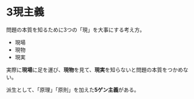 # 3現主義

問題の本質を知るために3つの「現」を大事にする考え方。

- 現場
- 現物
- 現実

実際に**現場**に足を運び、**現物**を見て、**現実**を知らないと問題の本質をつかめない。

派生として、「原理」「原則」を加えた**5ゲン主義**がある。

